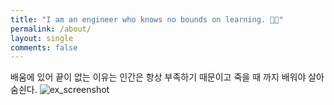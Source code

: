 ```yaml
---
title: "I am an engineer who knows no bounds on learning. 👋🏻"
permalink: /about/
layout: single
comments: false
---
```


배움에 있어 끝이 없는 이유는
인간은 항상 부족하기 때문이고
죽을 때 까지 배워야 살아 숨쉰다.
![ex_screenshot](.https://github.com/yblmmen/gatsby.github.io/assets/161982180/896f1d59-7e1a-4742-9112-a94d4cb6ebd9)
 
